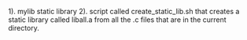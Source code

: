 1). mylib static library
2). script called create_static_lib.sh that creates a static library called liball.a from all the .c files that are in the current directory.
